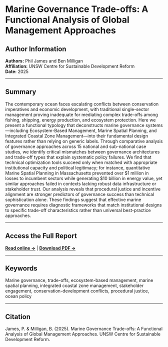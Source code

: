 # Marine Governance Trade-offs: A Functional Analysis of Global Management Approaches

## Author Information
**Authors:** Phil James and Ben Milligan  
**Affiliation:** UNSW Centre for Sustainable Development Reform  
**Date:** 2025

---

## Summary

The contemporary ocean faces escalating conflicts between conservation imperatives and economic development, with traditional single-sector management proving inadequate for mediating complex trade-offs among fishing, shipping, energy production, and ecosystem protection. Here we present a functional typology that deconstructs marine governance systems—including Ecosystem-Based Management, Marine Spatial Planning, and Integrated Coastal Zone Management—into their fundamental design features rather than relying on generic labels. Through comparative analysis of governance approaches across 15 national and sub-national case studies, we identify critical mismatches between governance architectures and trade-off types that explain systematic policy failures. We find that technical optimization tools succeed only when matched with appropriate institutional capacity and political legitimacy; for instance, quantitative Marine Spatial Planning in Massachusetts prevented over $1 million in losses to incumbent sectors while generating $10 billion in energy value, yet similar approaches failed in contexts lacking robust data infrastructure or stakeholder trust. Our analysis reveals that procedural justice and incentive alignment are stronger predictors of governance success than technical sophistication alone. These findings suggest that effective marine governance requires diagnostic frameworks that match institutional designs to specific trade-off characteristics rather than universal best-practice approaches.

---

## Access the Full Report

[**Read online →**](./marine-trade-offs) | [**Download PDF →**](./marine-trade-offs.pdf)

---

## Keywords
Marine governance, trade-offs, ecosystem-based management, marine spatial planning, integrated coastal zone management, stakeholder engagement, conservation-development conflicts, procedural justice, ocean policy

---

## Citation
James, P. & Milligan, B. (2025). Marine Governance Trade-offs: A Functional Analysis of Global Management Approaches. UNSW Centre for Sustainable Development Reform.